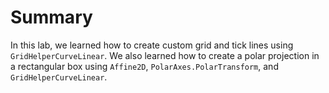 # Summary

In this lab, we learned how to create custom grid and tick lines using `GridHelperCurveLinear`. We also learned how to create a polar projection in a rectangular box using `Affine2D`, `PolarAxes.PolarTransform`, and `GridHelperCurveLinear`.

